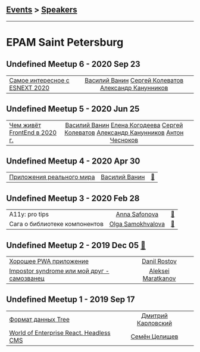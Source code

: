 ## [Events](../README.md) > [Speakers](../speakers.md)
---

# EPAM Saint Petersburg

## Undefined Meetup 6 - 2020 Sep 23 
| | | |
| --- | :---: | --- |
| [Самое интересное с ESNEXT 2020](https://youtu.be/-HGjOopxWyY)  |  [Василий Ванин](../../speakers/Василий%20Ванин.md)  [Сергей Колеватов](../../speakers/Сергей%20Колеватов.md)  [Александр Канунников](../../speakers/Александр%20Канунников.md)  |    |
## Undefined Meetup 5 - 2020 Jun 25 
| | | |
| --- | :---: | --- |
| [Чем живёт FrontEnd в 2020 г.](https://www.youtube.com/watch?v=NaJtjlUCo-o)  |  [Василий Ванин](../../speakers/Василий%20Ванин.md)  [Елена Когодеева](../../speakers/Елена%20Когодеева.md)  [Сергей Колеватов](../../speakers/Сергей%20Колеватов.md)  [Александр Канунников](../../speakers/Александр%20Канунников.md)  [Антон Чесноков](../../speakers/Антон%20Чесноков.md)  |    |
## Undefined Meetup 4 - 2020 Apr 30 
| | | |
| --- | :---: | --- |
| [Приложения реального мира](https://www.youtube.com/watch?v=WHaciWyA02M)  |  [Василий Ванин](../../speakers/Василий%20Ванин.md)  | [:notebook:](https://vk.com/doc215887500_545891282?hash=035e4bfcf2f147424c&dl=7394c76b1e82e395c0)   |
## Undefined Meetup 3 - 2020 Feb 28 
| | | |
| --- | :---: | --- |
| A11y: pro tips  |  [Anna Safonova](../../speakers/Anna%20Safonova.md)  | [:notebook:](https://vk.com/doc215887500_536136457?hash=37cbe7359cb5dc8e8d&dl=978bfe763d21300885)   |
| Сага о библиотеке компонентов  |  [Olga Samokhvalova](../../speakers/Olga%20Samokhvalova.md)  | [:notebook:](https://vk.com/doc215887500_536138431?hash=3505ca776402228bee&dl=f7dd7b43aa841b6ce3)   |
## Undefined Meetup 2 - 2019 Dec 05 [:movie_camera:](https://www.youtube.com/watch?v=XcbnioSUI3k)
| | | |
| --- | :---: | --- |
| [Хорошее PWA приложение](https://www.youtube.com/watch?v=XcbnioSUI3k)  |  [Danil Rostov](../../speakers/Danil%20Rostov.md)  |    |
| [Impostor syndrome или мой друг - самозванец](https://www.youtube.com/watch?v=XcbnioSUI3k)  |  [Aleksei Maratkanov](../../speakers/Aleksei%20Maratkanov.md)  |    |
## Undefined Meetup 1 - 2019 Sep 17 
| | | |
| --- | :---: | --- |
| [Формат данных Tree](https://www.youtube.com/watch?v=drAUwk9CBzU)  |  [Дмитрий Карловский](../../speakers/Дмитрий%20Карловский.md)  |    |
| [World of Enterprise React. Headless CMS](https://www.youtube.com/watch?v=n_jWhsUlxxg)  |  [Семён Целищев](../../speakers/Семён%20Целищев.md)  |    |
